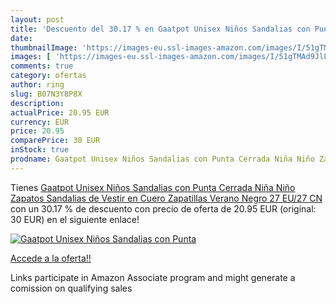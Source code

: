 ```yaml
---
layout: post
title: 'Descuento del 30.17 % en Gaatpot Unisex Niños Sandalias con Punta'
date: 
thumbnailImage: 'https://images-eu.ssl-images-amazon.com/images/I/51gTMAd9JlL._SL200_.jpg'
images: [ 'https://images-eu.ssl-images-amazon.com/images/I/51gTMAd9JlL._SL200_.jpg' ]
comments: true
category: ofertas
author: ring
slug: B07N3Y8P8X
description:
actualPrice: 20.95 EUR
currency: EUR
price: 20.95
comparePrice: 30 EUR
inStock: true
prodname: Gaatpot Unisex Niños Sandalias con Punta Cerrada Niña Niño Zapatos Sandalias de Vestir en Cuero Zapatillas Verano Negro 27 EU/27 CN
---
```


Tienes [Gaatpot Unisex Niños Sandalias con Punta Cerrada Niña Niño Zapatos Sandalias de Vestir en Cuero Zapatillas Verano Negro 27 EU/27 CN](https://www.amazon.es/dp/B07N3Y8P8X/?tag=tolees-21) con un 30.17 % de descuento con precio de oferta de 20.95 EUR (original: 30 EUR) en el siguiente enlace!

[![Gaatpot Unisex Niños Sandalias con Punta](https://images-eu.ssl-images-amazon.com/images/I/51gTMAd9JlL._SL200_.jpg)](https://www.amazon.es/dp/B07N3Y8P8X/?tag=tolees-21)

[Accede a la oferta!!](https://www.amazon.es/dp/B07N3Y8P8X/?tag=tolees-21)

Links participate in Amazon Associate program and might generate a comission on qualifying sales


